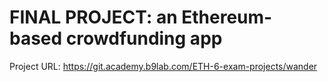# FINAL PROJECT: an Ethereum-based crowdfunding app
Project URL: https://git.academy.b9lab.com/ETH-6-exam-projects/wander